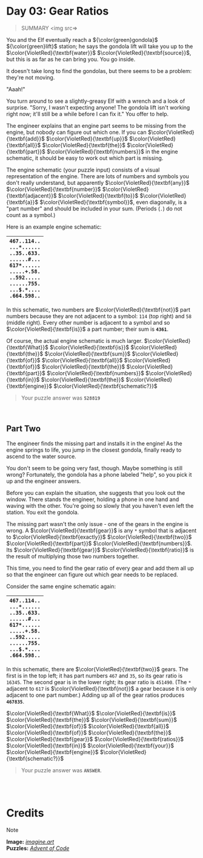 # Day 03: Gear Ratios
> SUMMARY
<img src=>

You and the Elf eventually reach a ${\color{green}gondola}$ ${\color{green}lift}$ station; he says the gondola lift will take you up to the $\color{VioletRed}{\textbf{water}}$ $\color{VioletRed}{\textbf{source}}$, but this is as far as he can bring you. You go inside.

It doesn't take long to find the gondolas, but there seems to be a problem: they're not moving.

"Aaah!"

You turn around to see a slightly-greasy Elf with a wrench and a look of surprise. "Sorry, I wasn't expecting anyone! The gondola lift isn't working right now; it'll still be a while before I can fix it." You offer to help.

The engineer explains that an engine part seems to be missing from the engine, but nobody can figure out which one. If you can $\color{VioletRed}{\textbf{add}}$ $\color{VioletRed}{\textbf{up}}$ $\color{VioletRed}{\textbf{all}}$ $\color{VioletRed}{\textbf{the}}$ $\color{VioletRed}{\textbf{part}}$ $\color{VioletRed}{\textbf{numbers}}$ in the engine schematic, it should be easy to work out which part is missing.

The engine schematic (your puzzle input) consists of a visual representation of the engine. There are lots of numbers and symbols you don't really understand, but apparently $\color{VioletRed}{\textbf{any}}$ $\color{VioletRed}{\textbf{number}}$ $\color{VioletRed}{\textbf{adjacent}}$ $\color{VioletRed}{\textbf{to}}$ $\color{VioletRed}{\textbf{a}}$ $\color{VioletRed}{\textbf{symbol}}$, even diagonally, is a "part number" and should be included in your sum. (Periods (`.`) do not count as a symbol.)

Here is an example engine schematic:

| `467..114..`<br>`...*......`<br>`..35..633.`<br>`......#...`<br>`617*......`<br>`.....+.58.`<br>`..592.....`<br>`......755.`<br>`...$.*....`<br>`.664.598..` |
| --- |

In this schematic, two numbers are $\color{VioletRed}{\textbf{not}}$ part numbers because they are not adjacent to a symbol: `114` (top right) and `58` (middle right). Every other number is adjacent to a symbol and so $\color{VioletRed}{\textbf{is}}$ a part number; their sum is **`4361`**.

Of course, the actual engine schematic is much larger. $\color{VioletRed}{\textbf{What}}$ $\color{VioletRed}{\textbf{is}}$ $\color{VioletRed}{\textbf{the}}$ $\color{VioletRed}{\textbf{sum}}$ $\color{VioletRed}{\textbf{of}}$ $\color{VioletRed}{\textbf{all}}$ $\color{VioletRed}{\textbf{of}}$ $\color{VioletRed}{\textbf{the}}$ $\color{VioletRed}{\textbf{part}}$ $\color{VioletRed}{\textbf{numbers}}$ $\color{VioletRed}{\textbf{in}}$ $\color{VioletRed}{\textbf{the}}$ $\color{VioletRed}{\textbf{engine}}$ $\color{VioletRed}{\textbf{schematic?}}$

> Your puzzle answer was **`528819`**

<br>

##  Part Two
The engineer finds the missing part and installs it in the engine! As the engine springs to life, you jump in the closest gondola, finally ready to ascend to the water source.

You don't seem to be going very fast, though. Maybe something is still wrong? Fortunately, the gondola has a phone labeled "help", so you pick it up and the engineer answers.

Before you can explain the situation, she suggests that you look out the window. There stands the engineer, holding a phone in one hand and waving with the other. You're going so slowly that you haven't even left the station. You exit the gondola.

The missing part wasn't the only issue - one of the gears in the engine is wrong. A $\color{VioletRed}{\textbf{gear}}$ is any `*` symbol that is adjacent to $\color{VioletRed}{\textbf{exactly}}$ $\color{VioletRed}{\textbf{two}}$ $\color{VioletRed}{\textbf{part}}$ $\color{VioletRed}{\textbf{numbers}}$. Its $\color{VioletRed}{\textbf{gear}}$ $\color{VioletRed}{\textbf{ratio}}$ is the result of multiplying those two numbers together.

This time, you need to find the gear ratio of every gear and add them all up so that the engineer can figure out which gear needs to be replaced.

Consider the same engine schematic again:

|`467..114..`<br>`...*......`<br>`..35..633.`<br>`......#...`<br>`617*......`<br>`.....+.58.`<br>`..592.....`<br>`......755.`<br>`...$.*....`<br>`.664.598..` |
| --- |

In this schematic, there are $\color{VioletRed}{\textbf{two}}$ gears. The first is in the top left; it has part numbers `467` and `35`, so its gear ratio is `16345`. The second gear is in the lower right; its gear ratio is `451490`. (The `*` adjacent to `617` is $\color{VioletRed}{\textbf{not}}$ a gear because it is only adjacent to one part number.) Adding up all of the gear ratios produces **`467835`**.

$\color{VioletRed}{\textbf{What}}$ $\color{VioletRed}{\textbf{is}}$ $\color{VioletRed}{\textbf{the}}$ $\color{VioletRed}{\textbf{sum}}$ $\color{VioletRed}{\textbf{of}}$ $\color{VioletRed}{\textbf{all}}$ $\color{VioletRed}{\textbf{of}}$ $\color{VioletRed}{\textbf{the}}$ $\color{VioletRed}{\textbf{gear}}$ $\color{VioletRed}{\textbf{ratios}}$ $\color{VioletRed}{\textbf{in}}$ $\color{VioletRed}{\textbf{your}}$ $\color{VioletRed}{\textbf{engine}}$ $\color{VioletRed}{\textbf{schematic?}}$

> Your puzzle answer was **`ANSWER`**.

<br>
<br>

# Credits

> [!NOTE]  
> **Image:** [_imagine.art_](https://www.imagine.art/)<br>
> **Puzzles:** [_Advent of Code_](https://adventofcode.com/)




